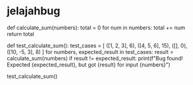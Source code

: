 # jelajahbug

def calculate_sum(numbers):
    total = 0
    for num in numbers:
        total += num
    return total

def test_calculate_sum():
    test_cases = [
        ([1, 2, 3], 6),
        ([4, 5, 6], 15),
        ([], 0),
        ([10, -5, 3], 8)
    ]
    for numbers, expected_result in test_cases:
        result = calculate_sum(numbers)
        if result != expected_result:
            print(f"Bug found! Expected {expected_result}, but got {result} for input {numbers}")

test_calculate_sum()
